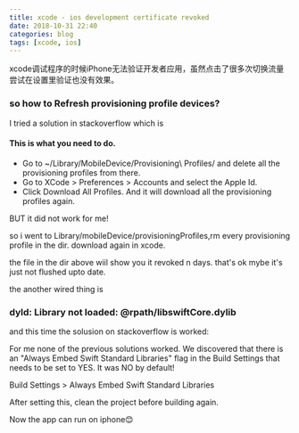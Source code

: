 ```yaml
---
title: xcode - ios development certificate revoked
date: 2018-10-31 22:40
categories: blog
tags: [xcode, ios]
---
```


xcode调试程序的时候iPhone无法验证开发者应用，虽然点击了很多次切换流量尝试在设置里验证也没有效果。

### so how to Refresh provisioning profile devices?

I tried a solution in stackoverflow which is

#### This is what you need to do.

* Go to ~/Library/MobileDevice/Provisioning\ Profiles/ and delete all the provisioning profiles from there.
* Go to XCode > Preferences > Accounts and select the Apple Id.
* Click Download All Profiles. And it will download all the provisioning profiles again.

BUT it did not work for me!

so i went to Library/mobileDevice/provisioningProfiles,rm every provisioning profile in the dir.
download again in xcode.

the file in the dir above wiil show you it revoked n days. that's ok mybe it's just not flushed upto date.


the another wired thing is 
### dyld: Library not loaded: @rpath/libswiftCore.dylib
and this time the solusion on stackoverflow is worked:

For me none of the previous solutions worked. We discovered that there is an "Always Embed Swift Standard Libraries" flag in the Build Settings that needs to be set to YES. It was NO by default!

Build Settings > Always Embed Swift Standard Libraries

After setting this, clean the project before building again.

Now the app can run on iphone😊


